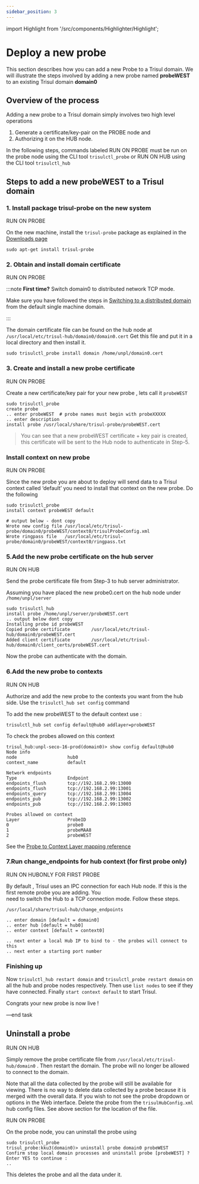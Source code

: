 ```yaml
---
sidebar_position: 3
---
```


import Highlight from '/src/components/Highlighter/Highlight';

# Deploy a new probe

This section describes how you can add a new Probe to a Trisul domain.
We will illustrate the steps involved by adding a new probe named
**probeWEST** to an existing Trisul domain **domain0**

## Overview of the process

Adding a new probe to a Trisul domain simply involves two high level
operations

1. Generate a certificate/key-pair on the PROBE node and
2. Authorizing it on the HUB node.

In the following steps, commands labeled
<Highlight color="#1877F2">RUN ON PROBE</Highlight> must be run on the
probe node using the CLI tool `trisulctl_probe` or
<Highlight color="#FF0000">RUN ON HUB</Highlight> using the CLI tool
`trisulctl_hub`

## Steps to add a new probeWEST to a Trisul domain

### 1. Install package trisul-probe on the new system

<Highlight color="#1877F2">RUN ON PROBE</Highlight>

On the new machine, install the `trisul-probe` package as explained in
the [Downloads page](https://www.trisul.org/download/)

```language-bash
sudo apt-get install trisul-probe
```

### 2. Obtain and install domain certificate

<Highlight color="#1877F2">RUN ON PROBE</Highlight>

:::note **First time?** Switch domain0 to distributed network TCP mode. 



Make sure you have followed the steps in [Switching to a distributed domain](/docs/ug/domain/change_domain#switching-to-a-distributed-domain) from the default single machine domain.

:::

The domain certificate file can be found on the hub node at
`/usr/local/etc/trisul-hub/domain0/domain0.cert` Get this file and put
it in a local directory and then install it.

```language-bash
sudo trisulctl_probe install domain /home/unpl/domain0.cert
```

### 3. Create and install a new probe certificate

<Highlight color="#1877F2">RUN ON PROBE</Highlight>

Create a new certificate/key pair for your new probe , lets call it
`probeWEST`

```language-bash
sudo trisulctl_probe
create probe
.. enter probeWEST  # probe names must begin with probeXXXXX
.. enter description
install probe /usr/local/share/trisul-probe/probeWEST.cert
```

> You can see that a new probeWEST certificate + key pair is created, this certificate will be sent to the Hub node to authenticate in Step-5.

### Install context on new probe

<Highlight color="#1877F2">RUN ON PROBE</Highlight>

Since the new probe you are about to deploy will send data to a Trisul
context called ‘default’ you need to install that context on the new
probe. Do the following

```language-bash
sudo trisulctl_probe
install context probeWEST default

# output below - dont copy
Wrote new config file /usr/local/etc/trisul-probe/domain0/probeWEST/context0/trisulProbeConfig.xml
Wrote ringpass file   /usr/local/etc/trisul-probe/domain0/probeWEST/context0/ringpass.txt
```

### 5.Add the new probe certificate on the hub server

<Highlight color="#FF0000">RUN ON HUB</Highlight>

Send the probe certificate file from Step-3 to hub server administrator.

Assuming you have placed the new probe0.cert on the hub node under
`/home/unpl/server`

```language-bash
sudo trisulctl_hub
install probe /home/unpl/server/probeWEST.cert
.. output below dont copy
Installing probe id probeWEST
Copied probe certificate        /usr/local/etc/trisul-hub/domain0/probeWEST.cert
Added client certificate        /usr/local/etc/trisul-hub/domain0/client_certs/probeWEST.cert
```

Now the probe can authenticate with the domain.

### 6.Add the new probe to contexts

<Highlight color="#FF0000">RUN ON HUB</Highlight>

Authorize and add the new probe to the contexts you want from the hub
side. Use the `trisulctl_hub set config` command

To add the new probeWEST to the default context use :

```language-xml
trisulctl_hub set config default@hub0 addlayer=probeWEST 
```

To check the probes allowed on this context

```language-xml
trisul_hub:unpl-seco-16-prod(domain0)> show config default@hub0
Node info
node                   hub0
context_name           default

Network endpoints
Type                   Endpoint
endpoints_flush        tcp://192.168.2.99:13000
endpoints_flush        tcp://192.168.2.99:13001
endpoints_query        tcp://192.168.2.99:13004
endpoints_pub          tcp://192.168.2.99:13002
endpoints_pub          tcp://192.168.2.99:13003

Probes allowed on context
Layer                  ProbeID
0                      probe0              
1                      probeMAA8
2                      probeWEST           
```

See the [Probe to Context Layer mapping reference ](/docs/ref/trsulhubconfig#probes)

### 7.Run change_endpoints for hub context (for first probe only)

<Highlight color="#FF0000">RUN ON HUB</Highlight><Highlight color="#1877F2">ONLY FOR FIRST PROBE</Highlight>

By default , Trisul uses an IPC connection for each Hub node. If this is
the first remote probe you are adding. You  
need to switch the Hub to a TCP connection mode. Follow these steps.

```language-bash
/usr/local/share/trisul-hub/change_endpoints

.. enter domain [default = domain0]
.. enter hub [default = hub0]
.. enter context [default = context0]

.. next enter a local Hub IP to bind to - the probes will connect to this
.. next enter a starting port number
```

### Finishing up

Now `trisulctl_hub restart domain` and `trisulctl_probe restart domain`
on all the hub and probe nodes respectively. Then use `list nodes` to
see if they have connected. Finally `start context default` to start
Trisul.

Congrats your new probe is now live !

—end task

## Uninstall a probe

<Highlight color="#FF0000">RUN ON HUB</Highlight>

Simply remove the probe certificate file from
`/usr/local/etc/trisul-hub/domain0` . Then restart the domain. The probe
will no longer be allowed to connect to the domain.

Note that all the data collected by the probe will still be available
for viewing. There is no way to delete data collected by a probe because
it is merged with the overall data. If you wish to not see the probe
dropdown or options in the Web interface. Delete the probe from the
`trisulHubConfig.xml` hub config files. See above section for the
location of the file.

<Highlight color="#1877F2">RUN ON PROBE</Highlight>

On the probe node, you can uninstall the probe using

```language-bash
sudo trisulctl_probe
trisul_probe:kku3(domain0)> uninstall probe domain0 probeWEST
Confirm stop local domain processes and uninstall probe [probeWEST] ? Enter YES to continue : 
..
```

This deletes the probe and all the data under it.
